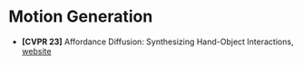 # Motion Generation

* **[CVPR 23]** Affordance Diffusion: Synthesizing Hand-Object Interactions, [website](https://judyye.github.io/affordiffusion-www/)